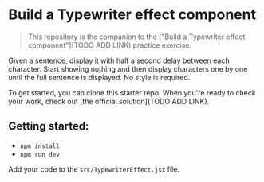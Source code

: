 # Build a Typewriter effect component

> This repository is the companion to the ["Build a Typewriter effect component"](TODO ADD LINK) practice exercise.

Given a sentence, display it with half a second delay between each character.
Start showing nothing and then display characters one by one until the full sentence is displayed.
No style is required.

To get started, you can clone this starter repo.
When you're ready to check your work, check out [the official solution](TODO ADD LINK).

## Getting started:

- `npm install`
- `npm run dev`

Add your code to the `src/TypewriterEffect.jsx` file.
